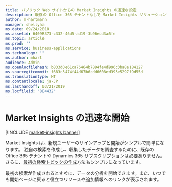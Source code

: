 ```yaml
---
title: パブリック Web サイトからの Market Insights の迅速な設定
description: 既存の Office 365 テナントなしで Market Insights ソリューションを設定します。
author: m-hartmann
manager: shellyha
ms.date: 09/24/2018
ms.assetid: 64098373-c332-46d5-ad19-3b96ecd3a5fe
ms.topic: article
ms.prod: ''
ms.service: business-applications
ms.technology: ''
ms.author: mhart
audience: Admin
ms.openlocfilehash: b833d0e61ca76464b7894fe4d996c3ba8e184127
ms.sourcegitcommit: f683c3474f44d67b6cdd6608ed393e5297f9d55d
ms.translationtype: HT
ms.contentlocale: ja-JP
ms.lasthandoff: 03/21/2019
ms.locfileid: "884432"
---
```

# <a name="get-started-quickly-with-market-insights"></a>Market Insights の迅速な開始

[!INCLUDE [market-insights banner](../includes/market-insights.md)]

Market Insights は、新規ユーザーのサインアップと開始がシンプルで簡単になります。 独自の検索を作成し、収集したデータを調査するために、既存の Office 365 テナントや Dynamics 365 サブスクリプションは必要ありません。 さらに、[最初の検索トピックの作成](quick-setup.md)方法もシンプルになっています。 

最初の検索が作成されるとすぐに、データの分析を開始できます。また、いつでも開始ページに戻ると役立つリソースや追加情報へのリンクが表示されます。